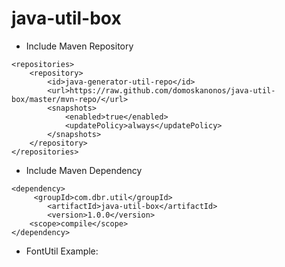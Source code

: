 # java-util-box

- Include Maven Repository
>
    <repositories>
        <repository>
            <id>java-generator-util-repo</id>
            <url>https://raw.github.com/domoskanonos/java-util-box/master/mvn-repo/</url>
            <snapshots>
                <enabled>true</enabled>
                <updatePolicy>always</updatePolicy>
            </snapshots>
        </repository>
    </repositories>
    
>

- Include Maven Dependency
>
    <dependency>
         <groupId>com.dbr.util</groupId>
            <artifactId>java-util-box</artifactId>
            <version>1.0.0</version>
        <scope>compile</scope>
    </dependency>
>


- FontUtil Example:
>

       

>

